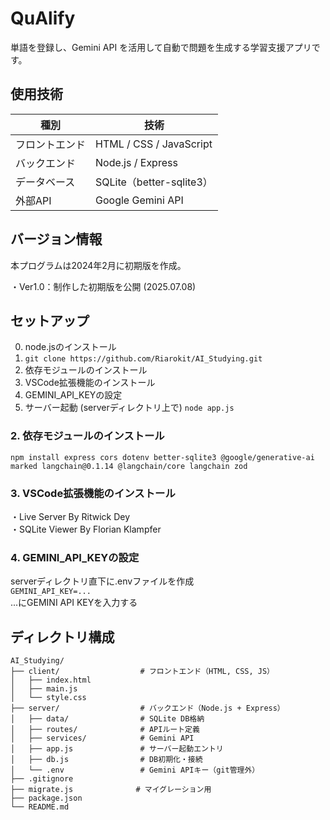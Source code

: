 # QuAlify
単語を登録し、Gemini API を活用して自動で問題を生成する学習支援アプリです。

## 使用技術
| 種別      | 技術                      |
| ------- | ----------------------- |
| フロントエンド | HTML / CSS / JavaScript |
| バックエンド  | Node.js / Express       |
| データベース  | SQLite（better-sqlite3）  |
| 外部API   | Google Gemini API       |

## バージョン情報
本プログラムは2024年2月に初期版を作成。

・Ver1.0：制作した初期版を公開 (2025.07.08)

## セットアップ
0. node.jsのインストール
1. `git clone https://github.com/Riarokit/AI_Studying.git`
2. 依存モジュールのインストール
3. VSCode拡張機能のインストール
4. GEMINI_API_KEYの設定
5. サーバー起動 (serverディレクトリ上で) `node app.js`

### 2. 依存モジュールのインストール
`npm install express cors dotenv better-sqlite3 @google/generative-ai marked langchain@0.1.14 @langchain/core langchain zod`

### 3. VSCode拡張機能のインストール
・Live Server By Ritwick Dey  
・SQLite Viewer By Florian Klampfer

### 4. GEMINI_API_KEYの設定
serverディレクトリ直下に.envファイルを作成  
`GEMINI_API_KEY=...`  
...にGEMINI API KEYを入力する

## ディレクトリ構成
```
AI_Studying/
├── client/                  # フロントエンド（HTML, CSS, JS）
│   ├── index.html
│   ├── main.js
│   └── style.css
├── server/                  # バックエンド（Node.js + Express）
│   ├── data/                # SQLite DB格納
│   ├── routes/              # APIルート定義
│   ├── services/            # Gemini API
│   ├── app.js               # サーバー起動エントリ
│   ├── db.js                # DB初期化・接続
│   └── .env                 # Gemini APIキー（git管理外）
├── .gitignore
├── migrate.js              # マイグレーション用
├── package.json
└── README.md
```
